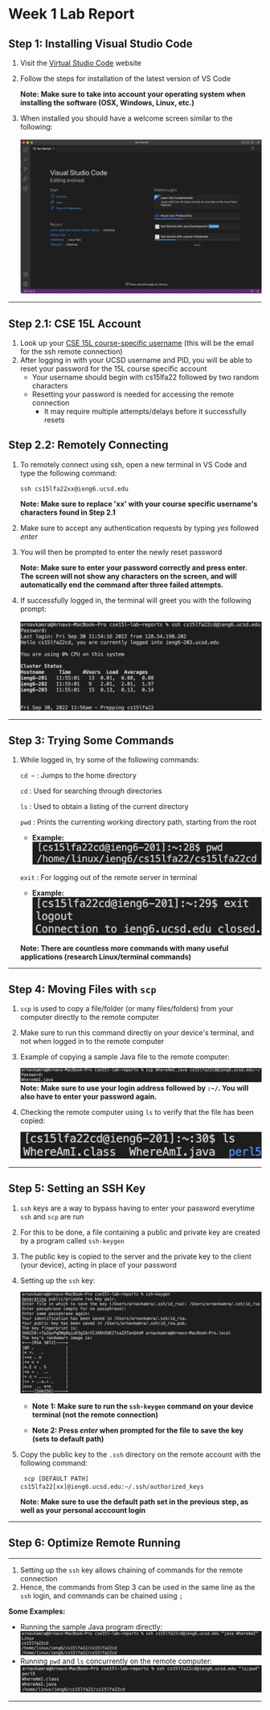 # Week 1 Lab Report
## **Step 1: Installing Visual Studio Code**
1. Visit the [Virtual Studio Code](https://code.visualstudio.com/) website
2. Follow the steps for installation of the latest version of VS Code 

    **Note: Make sure to take into account your operating system when installing the software (OSX, Windows, Linux, etc.)**

3. When installed you should have a welcome screen similar to the following:
<br> </br>
![Image](VSCode.png)
___
## **Step 2.1: CSE 15L Account**
1. Look up your [CSE 15L course-specific username](https://sdacs.ucsd.edu/~icc/index.php) (this will be the email for the ssh remote connection)
2. After logging in with your UCSD username and PID, you will be able to reset your password for the 15L course specific account
    * Your username should begin with cs15lfa22 followed by two random characters
    * Resetting your password is needed for accessing the remote connection
        * It may require multiple attempts/delays before it successfully resets
## **Step 2.2: Remotely Connecting**
1. To remotely connect using ssh, open a new terminal in VS Code and type the following command:
    ```
    ssh cs15lfa22xx@ieng6.ucsd.edu
     ```
    **Note: Make sure to replace 'xx' with your course specific username's characters found in Step 2.1**
2. Make sure to accept any authentication requests by typing *yes* followed *enter*
3. You will then be prompted to enter the newly reset password 
    
    **Note: Make sure to enter your password correctly and press enter. The screen will not show any characters on the screen, and will automatically end the command after three failed attempts.**
4. If successfully logged in, the terminal will greet you with the following prompt:
<br> </br>
![Image](SuccessfulLogin.png)
___
## **Step 3: Trying Some Commands**
1. While logged in, try some of the following commands:
    
    `cd ~` : Jumps to the home directory
    
    `cd` : Used for searching through directories 

    `ls` : Used to obtain a listing of the current directory
    
    `pwd` : Prints the currenting working directory path, starting from the root
    
    * **Example:**
 ![Image](PWD.png)
    
    `exit` : For logging out of the remote server in terminal

    * **Example:**
![Image](Exit.png)

    **Note: There are countless more commands with many useful applications (research Linux/terminal commands)**
___
## **Step 4: Moving Files with `scp`**
1. `scp` is used to copy a file/folder (or many files/folders) from your computer directly to the remote computer
2. Make sure to run this command directly on your device's terminal, and not when logged in to the remote computer
3. Example of copying a sample Java file to the remote computer:

    ![Image](CopyJava.png)
    **Note: Make sure to use your login address followed by `:~/`. You will also have to enter your password again.**
4. Checking the remote computer using `ls` to verify that the file has been copied: 

    ![Image](list.png)

___
## **Step 5: Setting an SSH Key**
1. `ssh` keys are a way to bypass having to enter your password everytime `ssh` and `scp` are run
2. For this to be done, a file containing a public and private key are created by a program called `ssh-keygen`
3. The public key is copied to the server and the private key to the client (your device), acting in place of your password

4. Setting up the `ssh` key:

    ![Image](SSHKey.png)

    * **Note 1: Make sure to run the `ssh-keygen` command on your device terminal (not the remote connection)**
    
    * **Note 2: Press *enter* when prompted for the file to save the key (sets to default path)**

5. Copy the public key to the `.ssh` directory on the remote account with the following command:
    
        scp [DEFAULT PATH] cs15lfa22[xx]@ieng6.ucsd.edu:~/.ssh/authorized_keys

    **Note: Make sure to use the default path set in the previous step, as well as your personal acccount login** 
___
## **Step 6: Optimize Remote Running**
___
1. Setting up the `ssh` key allows chaining of commands for the remote connection
2. Hence, the commands from Step 3 can be used in the same line as the `ssh` login, and commands can be chained using `;`

**Some Examples:**
    
* Running the sample Java program directly:
![Image](ChainingCommands1.png)
* Running `pwd` and `ls` concurrently on the remote computer:
![Image](ChainingCommands2.png)
___







